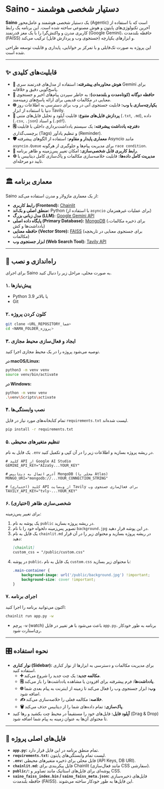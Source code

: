 # Saino - دستیار شخصی هوشمند

**Saino** یک دستیار شخصی هوشمند و عامل‌محور (Agentic) است که با استفاده از آخرین تکنولوژی‌های پایتون و هوش مصنوعی ساخته شده است. این برنامه یک رابط کاربری مدرن و واکنش‌گرا را با یک مغز قدرتمند (Google Gemini)، حافظه بلندمدت (FAISS) و ابزارهای یکپارچه (جستجوی وب و پردازش فایل) ترکیب می‌کند.

این پروژه به صورت تک‌فایلی و با تمرکز بر خوانایی، پایداری و قابلیت توسعه طراحی شده است.

---

## ✨ قابلیت‌های کلیدی

- **🧠 هوش محاوره‌ای پیشرفته:** استفاده از مدل‌های قدرتمند سری Gemini برای پاسخ‌گویی دقیق و خلاقانه.
- **💾 حافظه دوگانه (کوتاه‌مدت و بلندمدت):** به خاطر سپردن پیام‌های اخیر و جستجوی معنایی در مکالمات قدیمی برای ارائه پاسخ‌های زمینه‌مند.
- **🌐 یکپارچه‌سازی با وب:** قابلیت جستجوی آنی در وب برای دسترسی به اطلاعات روز دنیا با استفاده از ابزار Tavily.
- **📂 پردازش فایل‌های متنوع:** قابلیت آپلود و تحلیل فایل‌های متنی (`.txt`, `.md`), داده (`.csv`, `.json`) و اسناد (`.pdf`).
- **🗒️ دفترچه یادداشت پیشرفته:** یک سیستم یادداشت‌برداری داخلی با قابلیت برچسب‌گذاری (Tags) و تنظیم یادآور (Reminder).
- **🛡️ معماری پایدار و مقاوم:** استفاده از الگوهای پیشرفته Asyncio مانند `asyncio.Queue` برای مدیریت پیام‌ها و جلوگیری از هرگونه `race condition`.
- **🎨 رابط کاربری قابل شخصی‌سازی:** امکان تغییر پس‌زمینه و ظاهر برنامه.
- **⚙️ مدیریت کامل داده‌ها:** قابلیت خلاصه‌سازی مکالمات و پاک‌سازی کامل دیتابیس با تایید دو مرحله‌ای.

---

## 🏛️ معماری برنامه

Saino از یک معماری ماژولار و مدرن استفاده می‌کند:

- **رابط کاربری (Frontend):** [Chainlit](https://docs.chainlit.io/)
- **منطق اصلی و بک‌اند:** Python (با استفاده از `asyncio` برای عملیات غیرهمزمان)
- **مدل زبانی بزرگ (LLM):** [Google Gemini API](https://ai.google.dev/)
- **پایگاه داده اصلی (Primary Database):** [MongoDB](https://www.mongodb.com/) (برای ذخیره مکالمات، یادداشت‌ها و کش)
- **حافظه معنایی (Vector Store):** [FAISS](https://faiss.ai/) (برای جستجوی معنایی در تاریخچه مکالمات)
- **ابزار جستجوی وب (Web Search Tool):** [Tavily API](https://tavily.com/)

---

## 🚀 راه‌اندازی و نصب

برای اجرای Saino به صورت محلی، مراحل زیر را دنبال کنید.

### ۱. پیش‌نیازها
- Python 3.9 یا بالاتر
- Git

### ۲. کلون کردن پروژه
```bash
git clone <URL_REPOSITORY_شما>
cd <NAMA_FOLDER_پروژه>
```

### ۳. ایجاد و فعال‌سازی محیط مجازی
توصیه می‌شود پروژه را در یک محیط مجازی اجرا کنید.

**در macOS/Linux:**
```bash
python3 -m venv venv
source venv/bin/activate
```

**در Windows:**
```bash
python -m venv venv
.\venv\Scripts\activate
```

### ۴. نصب وابستگی‌ها
تمام کتابخانه‌های مورد نیاز در فایل `requirements.txt` لیست شده‌اند.
```bash
pip install -r requirements.txt
```

### ۵. تنظیم متغیرهای محیطی
یک فایل به نام `.env` در ریشه پروژه بسازید و اطلاعات زیر را در آن کپی و تکمیل کنید.

```env
# کلید API از Google AI Studio
GEMINI_API_KEY="AIzaSy...YOUR_KEY"

# آدرس اتصال به دیتابیس MongoDB (محلی یا Atlas)
MONGO_URI="mongodb://...YOUR_CONNECTION_STRING"

# (اختیاری) کلید API از وب‌سایت Tavily برای فعال‌سازی جستجوی وب
TAVILY_API_KEY="tvly-...YOUR_KEY"
```

### ۶. شخصی‌سازی ظاهر (اختیاری)
برای تغییر پس‌زمینه:
1.  یک پوشه به نام `public` در ریشه پروژه بسازید.
2.  تصویر پس‌زمینه دلخواه خود را با نام `background.jpg` در این پوشه قرار دهید.
3.  یک فایل به نام `chainlit.md` در ریشه پروژه بسازید و محتوای زیر را در آن قرار دهید:
    ```markdown
    [chainlit]
    custom_css = "/public/custom.css"
    ```
4.  در پوشه `public`، یک فایل به نام `custom.css` با محتوای زیر بسازید:
    ```css
    .main-container {
        background-image: url('/public/background.jpg') !important;
        background-size: cover !important;
    }
    ```

### ۷. اجرای برنامه
اکنون می‌توانید برنامه را اجرا کنید:
```bash
chainlit run app.py -w
```
-   پرچم `-w` (watch) باعث می‌شود با هر تغییر در فایل `app.py`، برنامه به طور خودکار ری‌استارت شود.

---

## 🎛️ نحوه استفاده

- **نوار کناری (Sidebar):** برای مدیریت مکالمات و دسترسی به ابزارها از نوار کناری استفاده کنید.
  - **➕ مکالمه جدید:** یک چت جدید را شروع می‌کند.
  - **🗒️ یادداشت‌ها:** فرم پیشرفته برای افزودن یا مشاهده یادداشت‌ها را باز می‌کند.
  - **🌐 وب:** ابزار جستجوی وب را فعال می‌کند تا زمینه از اینترنت به پیام بعدی شما اضافه شود.
  - **✍️ خلاصه:** مکالمه فعلی را خلاصه‌سازی می‌کند.
  - **🗑️ پاک‌سازی:** تمام داده‌های شما را از دیتابیس حذف می‌کند.
- **آپلود فایل:** فایل‌های خود را مستقیماً در محیط چت بکشید و رها کنید (Drag & Drop) تا محتوای آن‌ها به عنوان زمینه به پیام شما اضافه شود.

---

## 🔧 فایل‌های اصلی پروژه

- **`app.py`:** تمام منطق برنامه در این فایل قرار دارد.
- **`requirements.txt`:** لیست تمام وابستگی‌های پایتون.
- **`.env`:** فایل محلی برای ذخیره متغیرهای محیطی (API Keys, DB URI).
- **`chainlit.md`:** فایل پیکربندی برای Chainlit (مانند فعال‌سازی CSS سفارشی).
- **`public/`:** پوشه‌ای برای فایل‌های استاتیک مانند تصاویر و CSS.
- **`saino_faiss_index.bin` / `saino_faiss_meta.json`:** فایل‌های ذخیره‌سازی حافظه بلندمدت (FAISS). این فایل‌ها به طور خودکار ساخته می‌شوند.
